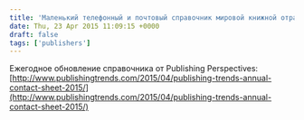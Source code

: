 ```yaml
---
title: 'Маленький телефонный и почтовый справочник мировой книжной отрасли. Вдруг, кому'
date: Thu, 23 Apr 2015 11:09:15 +0000
draft: false
tags: ['publishers']
---
```


Ежегодное обновление справочника от Publishing Perspectives: [http://www.publishingtrends.com/2015/04/publishing-trends-annual-contact-sheet-2015/](http://www.publishingtrends.com/2015/04/publishing-trends-annual-contact-sheet-2015/)